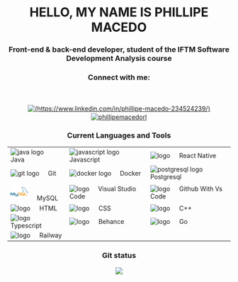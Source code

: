 <h1 align="center">HELLO, MY NAME IS PHILLIPE MACEDO</h1>

<h3 align="center">Front-end & back-end developer, student of the IFTM Software Development Analysis course</h3>
<h3 align="center"><b>Connect with me:</b></h3>
<p align="center">
<img align="center" src="https://github-readme-stats.vercel.app/api?username=Phillipe17Macedo&show_icons=true&theme=radical" alt=""><br><br>
<a href="https://www.linkedin.com/in/phillipe-macedo-234524239/" target="blank">
<img align="center" src="https://raw.githubusercontent.com/rahuldkjain/github-profile-readme-generator/master/src/images/icons/Social/linked-in-alt.svg" alt="(https://www.linkedin.com/in/phillipe-macedo-234524239/)" height="30" width="40"/>
</a>
<a href="https://www.instagram.com/phillipemacedorl/" target="blank">
  <img align="center" src="https://raw.githubusercontent.com/rahuldkjain/github-profile-readme-generator/master/src/images/icons/Social/instagram.svg" alt="phillipemacedorl" height="30" width="40"/>
</a>
</p>
<div align="center">
  <h3>Current Languages and Tools</h3>
<table>
  <tbody>
    <tr>
      <td>
        <img
          src="https://cdn.jsdelivr.net/gh/devicons/devicon/icons/java/java-original.svg"
          height="40"
          alt="java logo"
        />
        <img width="12" /> Java
      </td>
      <td>
        <img
          src="https://cdn.jsdelivr.net/gh/devicons/devicon/icons/javascript/javascript-original.svg"
          height="40"
          alt="javascript logo"
        />
        <img width="12" /> Javascript
      </td>
      <td>
        <img
          src="https://cdn.jsdelivr.net/gh/devicons/devicon@latest/icons/react/react-original.svg"
          height="41"
          alt="logo"
        />
        <img width="13" /> React Native
      </td>
    <tr>
      <td>
        <img
          src="https://cdn.jsdelivr.net/gh/devicons/devicon/icons/git/git-original.svg"
          height="40"
          alt="git logo"
        />
        <img width="12" /> Git
      </td>
      <td>
        <img
          src="https://cdn.jsdelivr.net/gh/devicons/devicon/icons/docker/docker-original.svg"
          height="40"
          alt="docker logo"
        />
        <img width="12" /> Docker
      </td>
      <td>
        <img
          src="https://cdn.jsdelivr.net/gh/devicons/devicon/icons/postgresql/postgresql-original.svg"
          height="40"
          alt="postgresql logo"
        />
        <img width="12" /> Postgresql
      </td>
    </tr>
    <tr>
      <td>
        <img
          src="https://raw.githubusercontent.com/devicons/devicon/master/icons/mysql/mysql-original-wordmark.svg"
          alt="mysql"
          width="40"
          height="40"
        />
        <img width="12" /> MySQL
      </td>
      <td>
        <img
          src="https://cdn.simpleicons.org/visualstudiocode/007ACC"
          height="40"
          alt="logo"
        />
        <img width="12" /> Visual Studio Code
      </td>
      <td>
        <img
          src="https://cdn.jsdelivr.net/gh/devicons/devicon@latest/icons/githubcodespaces/githubcodespaces-original.svg"
          height="41"
          alt="logo"
        />
        <img width="13" /> Github With Vs Code
      </td>
    </tr>
    <tr>
      <td>
        <img
          src="https://cdn.jsdelivr.net/gh/devicons/devicon@latest/icons/html5/html5-original.svg"
          height="41"
          alt="logo"
        />
        <img width="13" /> HTML
      </td>
      <td>
        <img src="https://cdn.jsdelivr.net/gh/devicons/devicon@latest/icons/css3/css3-original.svg"
          height="41"
          alt="logo"
        />
        <img width="13" /> CSS
      </td>
      <td>
        <img src="https://cdn.jsdelivr.net/gh/devicons/devicon@latest/icons/cplusplus/cplusplus-original.svg"
          height="41"
          alt="logo"
        />
        <img width="13" /> C++
      </td>
    </tr>
    <tr>
      <td>
        <img src="https://cdn.jsdelivr.net/gh/devicons/devicon@latest/icons/typescript/typescript-original.svg"
          height="41"
          alt="logo"
        />
        <img width="13"/> Typescript
      </td>
      <td>
        <img src="https://cdn.jsdelivr.net/gh/devicons/devicon@latest/icons/behance/behance-original.svg"
          height="41"
          alt="logo"
        />
        <img width="13"/> Behance
      </td>
      <td>
        <img src="https://cdn.jsdelivr.net/gh/devicons/devicon@latest/icons/go/go-original-wordmark.svg"
          height="41"
          alt="logo"
        />
        <img width="13"/> Go
      </td>
    </tr>
    <tr>
      <td>
        <img src="https://cdn.jsdelivr.net/gh/devicons/devicon@latest/icons/railway/railway-original.svg"
          height="41"
          alt="logo"
        />
        <img width="13"/> Railway
      </td>
    </tr>
  </tbody>
</table>
</div>
<div align="center">
<h3>Git status</h3>
<a href="[https://github.com/Phillipe17Macedo]"></a>
<img loading="lazy" height="180em" src="https://github-readme-stats.vercel.app/api/top-langs/?username=Phillipe17Macedo&layout=compact&langs_count=7&theme=dracula"/></a> </p>
<img align="center" src="https://github-readme-activity-graph.vercel.app/graph?username=Phillipe17Macedo&theme=react-dark" alt="">
</div>
